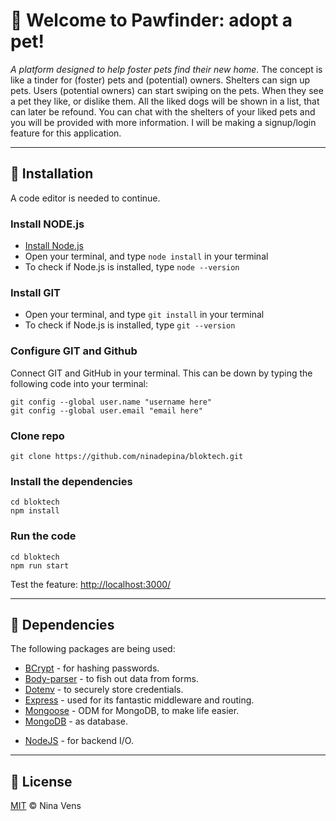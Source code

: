 # 👋 Welcome to Pawfinder: adopt a pet!
_A platform designed to help foster pets find their new home._
The concept is like a tinder for (foster) pets and (potential) owners. Shelters can sign up pets. Users (potential owners) can start swiping on the pets. When they see a pet they like, or dislike them. All the liked dogs will be shown in a list, that can later be refound. You can chat with the shelters of your liked pets and you will be provided with more information. I will be making a signup/login feature for this application. 

---

## 📝 Installation
A code editor is needed to continue.
### Install NODE.js
* [Install Node.js](https://nodejs.org/en/download/)
* Open your terminal, and type `node install` in your terminal
* To check if Node.js is installed, type `node --version`

### Install GIT
* Open your terminal, and type `git install` in your terminal
* To check if Node.js is installed, type `git --version`

### Configure GIT and Github
Connect GIT and GitHub in your terminal. This can be down by typing the following code into your terminal:
```
git config --global user.name "username here"
git config --global user.email "email here"
```

### Clone repo
```
git clone https://github.com/ninadepina/bloktech.git
```

### Install the dependencies
```
cd bloktech
npm install
```

### Run the code
```
cd bloktech
npm run start
```
Test the feature: [http://localhost:3000/](http://localhost:3000/)

---

## 🤖 Dependencies
The following packages are being used:
* [BCrypt](https://github.com/kelektiv/node.bcrypt.js) - for hashing passwords.
* [Body-parser](https://github.com/expressjs/body-parser) - to fish out data from forms.
* [Dotenv](https://github.com/motdotla/dotenv) - to securely store credentials.
* [Express](https://expressjs.com/en/api.html) - used for its fantastic middleware and routing.
* [Mongoose](https://github.com/Automattic/mongoose) - ODM for MongoDB, to make life easier.
* [MongoDB](https://github.com/mongodb/node-mongodb-native) - as database.
<!-- * [Multer](https://github.com/expressjs/multer) - used for uploading files. -->
* [NodeJS](https://nodejs.org/en/) - for backend I/O.

---

## 📝 License
[MIT](https://github.com/ninadepina/bloktech/blob/main/LICENSE) © Nina Vens